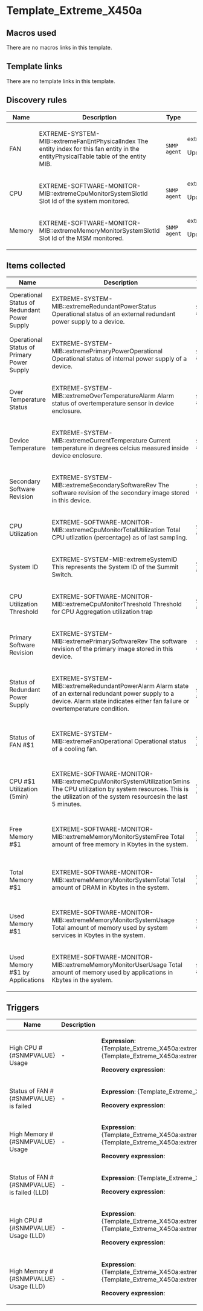 # Template_Extreme_X450a

## Macros used

There are no macros links in this template.

## Template links

There are no template links in this template.

## Discovery rules

|Name|Description|Type|Key and additional info|
|----|-----------|----|----|
|FAN|<p>EXTREME-SYSTEM-MIB::extremeFanEntPhysicalIndex The entity index for this fan entity in the entityPhysicalTable table of the entity MIB.</p>|`SNMP agent`|extremeFanEntPhysicalIndex<p>Update: 300</p>|
|CPU|<p>EXTREME-SOFTWARE-MONITOR-MIB::extremeCpuMonitorSystemSlotId Slot Id of the system monitored.</p>|`SNMP agent`|extremeCpuMonitorSystemSlotId<p>Update: 300</p>|
|Memory|<p>EXTREME-SOFTWARE-MONITOR-MIB::extremeMemoryMonitorSystemSlotId Slot Id of the MSM monitored.</p>|`SNMP agent`|extremeMemoryMonitorSystemSlotId<p>Update: 300</p>|


## Items collected

|Name|Description|Type|Key and additional info|
|----|-----------|----|----|
|Operational Status of Redundant Power Supply|<p>EXTREME-SYSTEM-MIB::extremeRedundantPowerStatus Operational status of an external redundant power supply to a device.</p>|`SNMP agent`|extremeRedundantPowerStatus<p>Update: 60</p>|
|Operational Status of Primary Power Supply|<p>EXTREME-SYSTEM-MIB::extremePrimaryPowerOperational Operational status of internal power supply of a device.</p>|`SNMP agent`|extremePrimaryPowerOperational<p>Update: 60</p>|
|Over Temperature Status|<p>EXTREME-SYSTEM-MIB::extremeOverTemperatureAlarm Alarm status of overtemperature sensor in device enclosure.</p>|`SNMP agent`|extremeOverTemperatureAlarm<p>Update: 60</p>|
|Device Temperature|<p>EXTREME-SYSTEM-MIB::extremeCurrentTemperature Current temperature in degrees celcius measured inside device enclosure.</p>|`SNMP agent`|extremeCurrentTemperature<p>Update: 300</p>|
|Secondary Software Revision|<p>EXTREME-SYSTEM-MIB::extremeSecondarySoftwareRev The software revision of the secondary image stored in this device.</p>|`SNMP agent`|extremeSecondarySoftwareRev<p>Update: 86400</p>|
|CPU Utilization|<p>EXTREME-SOFTWARE-MONITOR-MIB::extremeCpuMonitorTotalUtilization Total CPU utlization (percentage) as of last sampling.</p>|`SNMP agent`|extremeCpuMonitorTotalUtilization<p>Update: 60</p>|
|System ID|<p>EXTREME-SYSTEM-MIB::extremeSystemID This represents the System ID of the Summit Switch.</p>|`SNMP agent`|extremeSystemID<p>Update: 86400</p>|
|CPU Utilization Threshold|<p>EXTREME-SOFTWARE-MONITOR-MIB::extremeCpuMonitorThreshold Threshold for CPU Aggregation utilization trap</p>|`SNMP agent`|extremeCpuMonitorThreshold<p>Update: 600</p>|
|Primary Software Revision|<p>EXTREME-SYSTEM-MIB::extremePrimarySoftwareRev The software revision of the primary image stored in this device.</p>|`SNMP agent`|extremePrimarySoftwareRev<p>Update: 86400</p>|
|Status of Redundant Power Supply|<p>EXTREME-SYSTEM-MIB::extremeRedundantPowerAlarm Alarm state of an external redundant power supply to a device. Alarm state indicates either fan failure or overtemperature condition.</p>|`SNMP agent`|extremeRedundantPowerAlarm<p>Update: 60</p>|
|Status of FAN #$1|<p>EXTREME-SYSTEM-MIB::extremeFanOperational Operational status of a cooling fan.</p>|`SNMP agent`|extremeFanOperational[{#SNMPVALUE}]<p>Update: 30</p><p>LLD</p>|
|CPU #$1 Utilization (5min)|<p>EXTREME-SOFTWARE-MONITOR-MIB::extremeCpuMonitorSystemUtilization5mins The CPU utilization by system resources. This is the utilization of the system resourcesin the last 5 minutes.</p>|`SNMP agent`|extremeCpuMonitorSystemUtilization5mins[{#SNMPINDEX}]<p>Update: 300</p><p>LLD</p>|
|Free Memory #$1|<p>EXTREME-SOFTWARE-MONITOR-MIB::extremeMemoryMonitorSystemFree Total amount of free memory in Kbytes in the system.</p>|`SNMP agent`|extremeMemoryMonitorSystemFree[{#SNMPVALUE}]<p>Update: 60</p><p>LLD</p>|
|Total Memory #$1|<p>EXTREME-SOFTWARE-MONITOR-MIB::extremeMemoryMonitorSystemTotal Total amount of DRAM in Kbytes in the system.</p>|`SNMP agent`|extremeMemoryMonitorSystemTotal[{#SNMPVALUE}]<p>Update: 3600</p><p>LLD</p>|
|Used Memory #$1|<p>EXTREME-SOFTWARE-MONITOR-MIB::extremeMemoryMonitorSystemUsage Total amount of memory used by system services in Kbytes in the system.</p>|`SNMP agent`|extremeMemoryMonitorSystemUsage[{#SNMPVALUE}]<p>Update: 60</p><p>LLD</p>|
|Used Memory #$1 by Applications|<p>EXTREME-SOFTWARE-MONITOR-MIB::extremeMemoryMonitorUserUsage Total amount of memory used by applications in Kbytes in the system.</p>|`SNMP agent`|extremeMemoryMonitorUserUsage[{#SNMPVALUE}]<p>Update: 300</p><p>LLD</p>|


## Triggers

|Name|Description|Expression|Priority|
|----|-----------|----------|--------|
|High CPU #{#SNMPVALUE} Usage|<p>-</p>|<p>**Expression**: {Template_Extreme_X450a:extremeCpuMonitorSystemUtilization5mins[{#SNMPINDEX}].last()}>={Template_Extreme_X450a:extremeCpuMonitorThreshold.last()}</p><p>**Recovery expression**: </p>|average|
|Status of FAN #{#SNMPVALUE} is failed|<p>-</p>|<p>**Expression**: {Template_Extreme_X450a:extremeFanOperational[{#SNMPVALUE}].last()}=2</p><p>**Recovery expression**: </p>|average|
|High Memory #{#SNMPVALUE} Usage|<p>-</p>|<p>**Expression**: {Template_Extreme_X450a:extremeMemoryMonitorSystemFree[{#SNMPVALUE}].last()}<={Template_Extreme_X450a:extremeMemoryMonitorSystemTotal[{#SNMPVALUE}].last()}*0.05</p><p>**Recovery expression**: </p>|average|
|Status of FAN #{#SNMPVALUE} is failed (LLD)|<p>-</p>|<p>**Expression**: {Template_Extreme_X450a:extremeFanOperational[{#SNMPVALUE}].last()}=2</p><p>**Recovery expression**: </p>|average|
|High CPU #{#SNMPVALUE} Usage (LLD)|<p>-</p>|<p>**Expression**: {Template_Extreme_X450a:extremeCpuMonitorSystemUtilization5mins[{#SNMPINDEX}].last()}>={Template_Extreme_X450a:extremeCpuMonitorThreshold.last()}</p><p>**Recovery expression**: </p>|average|
|High Memory #{#SNMPVALUE} Usage (LLD)|<p>-</p>|<p>**Expression**: {Template_Extreme_X450a:extremeMemoryMonitorSystemFree[{#SNMPVALUE}].last()}<={Template_Extreme_X450a:extremeMemoryMonitorSystemTotal[{#SNMPVALUE}].last()}*0.05</p><p>**Recovery expression**: </p>|average|

